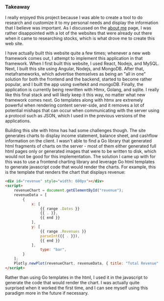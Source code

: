 ### Takeaway

I really enjoyed this project because I was able to create a tool to
do research and customize it to my personal needs and display the information
that I believe was important. As I discussed on the [about me](/about) page,
I was rather disappointed with a lot of the websites that were already out there
when it came to researching stocks, which is what drove me to create this
web site.

I have actually built this website quite a few times; whenever a new web framework
comes out, I attempt to implement this application in that framework. When I first
built this website, I used React, Nodejs, and MySQL. Next, I built this site using
Angular, Nodejs, and MongoDB. After that, metaframeworks, which advertise themselves
as being an "all in one" solution for both the frontend and the backend, started to
become rather popular, and I built the app using sveltekit and mongoDB. Finally, the
application is currently being rewritten with Htmx, Golang, and sqlite. I really like this
final stack and will likely keep it this way, no matter what new framework comes next.
Go templates along with htmx are extremely powerful when rendering content server-side,
and it removes a lot of potential mishaps that can occur when communicating with the server
using a protocol such as JSON, which I used in the previous versions of the applications.

Building this site with htmx has had some challenges though. The site generates charts
to display income statement, balance sheet, and cashflow information on the client. I wasn't
able to find a Go library that generated html fragments of charts on the server - most of them
either generated full html pages only or generated images that were to be written to disk,
which would not be good for this implementation. The solution I came up with for this was to
use a frontend charting library and leverage Go html templates to generate javascript code
that would render the charts. For example, this is the template that renders the chart that
displays revenue:

```html
<div id="revenue" style="width: 600px"></div>
<script>
    revenueChart = document.getElementById("revenue");
    revenueData = [
        {
            x: [
                {{ range .Dates }}
                {{ . }},
                {{ end }}
            ],
            y: [
                {{ range .Revenues }}
                parseInt({{ . }}),
                {{ end }}
            ],
                type: "bar",
        }
    ];
    Plotly.newPlot(revenueChart, revenueData, { title: "Total Revenue" }, { responsive: true });
</script>
```

Rather than using Go templates in the html, I used it in the javascript to generate
the code that would render the chart. I was actually quite surprised when it worked the first time,
and I can see myself using this paradigm more in the future if necessary.

